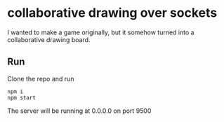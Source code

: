# collaborative drawing over sockets

I wanted to make a game originally, but it somehow turned into a collaborative
drawing board.

## Run

Clone the repo and run
```
npm i
npm start
```

The server will be running at 0.0.0.0 on port 9500

